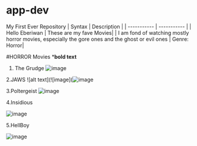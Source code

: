# app-dev
My First Ever Repository
	| Syntax | Description |
| ----------- | ----------- |
| Hello Eberiwan | These are my fave Movies|
| I am fond of watching mostly horror movies, especially the gore ones and the ghost or evil ones | Genre: Horror|

#HORROR Movies ***bold text**

1. The Grudge
![image](https://github.com/user-attachments/assets/e2774fe5-58fc-40cf-af80-24fcb4ffe162)


2.JAWS
![alt text](![image](![image](https://github.com/user-attachments/assets/23b219a2-6c8b-4154-aa6d-5819c747704f)

3.Poltergeist
![image](https://github.com/user-attachments/assets/99343730-c076-4b15-8fbb-379b03362cbd)

4.Insidious

![image](https://github.com/user-attachments/assets/d35f212e-5675-4ee9-b1d0-498123c40ef8)

5.HellBoy

![image](https://github.com/user-attachments/assets/1ec6af6d-e37a-490d-8e68-9d174653459e)

